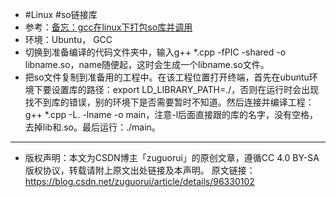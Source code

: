 - #Linux #so链接库
- 参考：[备忘：gcc在linux下打包so库并调用](https://blog.csdn.net/zuguorui/article/details/96330102)
- 环境：Ubuntu， GCC
- 切换到准备编译的代码文件夹中，输入g++ *.cpp -fPIC -shared -o libname.so，name随便起，这时会生成一个libname.so文件。
- 把so文件复制到准备用的工程中。在该工程位置打开终端，首先在ubuntu环境下要设置库的路径：export LD_LIBRARY_PATH=./，否则在运行时会出现找不到库的错误，别的环境下是否需要暂时不知道。然后连接并编译工程：g++ *.cpp -L. -lname -o main，注意-l后面直接跟的库的名字，没有空格，去掉lib和.so。最后运行：./main。
- ---
- 版权声明：本文为CSDN博主「zuguorui」的原创文章，遵循CC 4.0 BY-SA版权协议，转载请附上原文出处链接及本声明。
  原文链接：https://blog.csdn.net/zuguorui/article/details/96330102